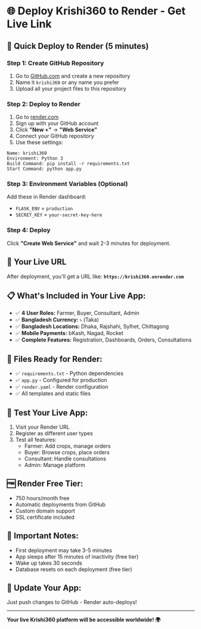 # 🌐 Deploy Krishi360 to Render - Get Live Link

## 🚀 **Quick Deploy to Render (5 minutes)**

### **Step 1: Create GitHub Repository**
1. Go to [GitHub.com](https://github.com) and create a new repository
2. Name it `krishi360` or any name you prefer
3. Upload all your project files to this repository

### **Step 2: Deploy to Render**
1. Go to [render.com](https://render.com)
2. Sign up with your GitHub account
3. Click **"New +"** → **"Web Service"**
4. Connect your GitHub repository
5. Use these settings:

```
Name: krishi360
Environment: Python 3
Build Command: pip install -r requirements.txt
Start Command: python app.py
```

### **Step 3: Environment Variables (Optional)**
Add these in Render dashboard:
- `FLASK_ENV` = `production`
- `SECRET_KEY` = `your-secret-key-here`

### **Step 4: Deploy**
Click **"Create Web Service"** and wait 2-3 minutes for deployment.

## 🎉 **Your Live URL**
After deployment, you'll get a URL like:
**`https://krishi360.onrender.com`**

## 📋 **What's Included in Your Live App:**
- ✅ **4 User Roles:** Farmer, Buyer, Consultant, Admin
- ✅ **Bangladesh Currency:** ৳ (Taka)
- ✅ **Bangladesh Locations:** Dhaka, Rajshahi, Sylhet, Chittagong
- ✅ **Mobile Payments:** bKash, Nagad, Rocket
- ✅ **Complete Features:** Registration, Dashboards, Orders, Consultations

## 🔧 **Files Ready for Render:**
- ✅ `requirements.txt` - Python dependencies
- ✅ `app.py` - Configured for production
- ✅ `render.yaml` - Render configuration
- ✅ All templates and static files

## 📱 **Test Your Live App:**
1. Visit your Render URL
2. Register as different user types
3. Test all features:
   - Farmer: Add crops, manage orders
   - Buyer: Browse crops, place orders
   - Consultant: Handle consultations
   - Admin: Manage platform

## 🆓 **Render Free Tier:**
- 750 hours/month free
- Automatic deployments from GitHub
- Custom domain support
- SSL certificate included

## 🚨 **Important Notes:**
- First deployment may take 3-5 minutes
- App sleeps after 15 minutes of inactivity (free tier)
- Wake up takes 30 seconds
- Database resets on each deployment (free tier)

## 🔄 **Update Your App:**
Just push changes to GitHub - Render auto-deploys!

---
**Your live Krishi360 platform will be accessible worldwide! 🌍**

